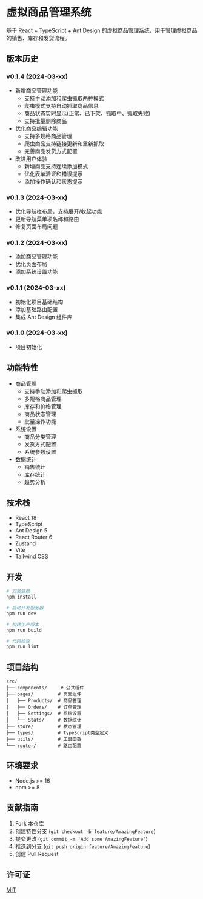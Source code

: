 # 虚拟商品管理系统

基于 React + TypeScript + Ant Design 的虚拟商品管理系统，用于管理虚拟商品的销售、库存和发货流程。

## 版本历史

### v0.1.4 (2024-03-xx)
- 新增商品管理功能
  - 支持手动添加和爬虫抓取两种模式
  - 爬虫模式支持自动抓取商品信息
  - 商品状态实时显示(正常、已下架、抓取中、抓取失败)
  - 支持批量删除商品
- 优化商品编辑功能
  - 支持多规格商品管理
  - 爬虫商品支持链接更新和重新抓取
  - 完善商品发货方式配置
- 改进用户体验
  - 新增商品支持连续添加模式
  - 优化表单验证和错误提示
  - 添加操作确认和状态提示

### v0.1.3 (2024-03-xx)
- 优化导航栏布局，支持展开/收起功能
- 更新导航菜单项名称和路由
- 修复页面布局问题

### v0.1.2 (2024-03-xx)
- 添加商品管理功能
- 优化页面布局
- 添加系统设置功能

### v0.1.1 (2024-03-xx)
- 初始化项目基础结构
- 添加基础路由配置
- 集成 Ant Design 组件库

### v0.1.0 (2024-03-xx)
- 项目初始化

## 功能特性

- 商品管理
  - 支持手动添加和爬虫抓取
  - 多规格商品管理
  - 库存和价格管理
  - 商品状态管理
  - 批量操作功能
- 系统设置
  - 商品分类管理
  - 发货方式配置
  - 系统参数设置
- 数据统计
  - 销售统计
  - 库存统计
  - 趋势分析

## 技术栈

- React 18
- TypeScript
- Ant Design 5
- React Router 6
- Zustand
- Vite
- Tailwind CSS

## 开发

```bash
# 安装依赖
npm install

# 启动开发服务器
npm run dev

# 构建生产版本
npm run build

# 代码检查
npm run lint
```

## 项目结构

```
src/
├── components/     # 公共组件
├── pages/         # 页面组件
│   ├── Products/  # 商品管理
│   ├── Orders/    # 订单管理
│   ├── Settings/  # 系统设置
│   └── Stats/     # 数据统计
├── store/         # 状态管理
├── types/         # TypeScript类型定义
├── utils/         # 工具函数
└── router/        # 路由配置
```

## 环境要求

- Node.js >= 16
- npm >= 8

## 贡献指南

1. Fork 本仓库
2. 创建特性分支 (`git checkout -b feature/AmazingFeature`)
3. 提交更改 (`git commit -m 'Add some AmazingFeature'`)
4. 推送到分支 (`git push origin feature/AmazingFeature`)
5. 创建 Pull Request

## 许可证

[MIT](LICENSE) 